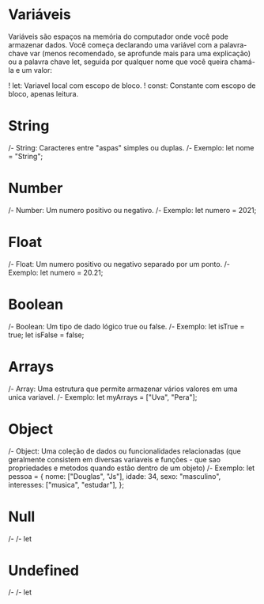 # Variáveis

Variáveis são espaços na memória do computador onde você pode armazenar dados.
Você começa declarando uma variável com a palavra-chave var (menos recomendado, se aprofunde mais para uma explicação) ou a palavra chave let, seguida por qualquer nome que você queira chamá-la e um valor:

! let: Variavel local com escopo de bloco.
! const: Constante com escopo de bloco, apenas leitura.

# String

/- String: Caracteres entre "aspas" simples ou duplas.
/- Exemplo: let nome = "String";

# Number

/- Number: Um numero positivo ou negativo.
/- Exemplo: let numero = 2021;

# Float

/- Float: Um numero positivo ou negativo separado por um ponto.
/- Exemplo: let numero = 20.21;

# Boolean

/- Boolean: Um tipo de dado lógico true ou false.
/- Exemplo: let isTrue = true;
let isFalse = false;

# Arrays

/- Array: Uma estrutura que permite armazenar vários valores em uma unica variavel.
/- Exemplo: let myArrays = ["Uva", "Pera"];

# Object

/- Object: Uma coleção de dados ou funcionalidades relacionadas (que geralmente consistem em diversas variaveis e funções - que sao propriedades e metodos quando estão dentro de um objeto)
/- Exemplo: let pessoa = {
nome: ["Douglas", "Js"],
idade: 34,
sexo: "masculino",
interesses: ["musica", "estudar"],
};

# Null

/-
/-
let

# Undefined

/-
/-
let
